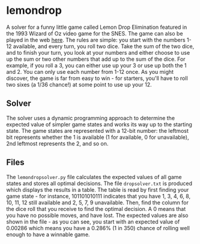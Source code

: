 # lemondrop

A solver for a funny little game called Lemon Drop Elimination featured in the 1993 Wizard of Oz video game for the SNES. The game can also be played in the web [here](https://aphotic.space/pub/games/lmndrop/). The rules are simple: you start with the numbers 1-12 available, and every turn, you roll two dice. Take the sum of the two dice, and to finish your turn, you look at your numbers and either choose to use up the sum or two other numbers that add up to the sum of the dice. For example, if you roll a 3, you can either use up your 3 or use up both the 1 and 2. You can only use each number from 1-12 once. As you might discover, the game is far from easy to win - for starters, you'll have to roll two sixes (a 1/36 chance!) at some point to use up your 12.

## Solver

The solver uses a dynamic programming approach to determine the expected value of simpler game states and works its way up to the starting state. The game states are represented with a 12-bit number: the leftmost bit represents whether the 1 is available (1 for available, 0 for unavailable), 2nd leftmost represents the 2, and so on.

## Files

The `lemondropsolver.py` file calculates the expected values of all game states and stores all optimal decisions. The file `dropsolver.txt` is produced which displays the results in a table. The table is read by first finding your game state - for instance, 101101010111 indicates that you have 1, 3, 4, 6, 8, 10, 11, 12 still available and 2, 5, 7, 9 unavailable. Then, find the column for the dice roll that you receive to find the optimal decision. A 0 means that you have no possible moves, and have lost. The expected values are also shown in the file - as you can see, you start with an expected value of 0.00286 which means you have a 0.286% (1 in 350) chance of rolling well enough to have a winnable game.
